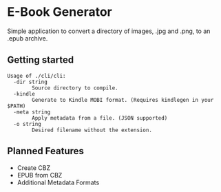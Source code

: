 # E-Book Generator

Simple application to convert a directory of images, .jpg and .png, to an .epub
archive.

## Getting started

```
Usage of ./cli/cli:
  -dir string
        Source directory to compile.
  -kindle
        Generate to Kindle MOBI format. (Requires kindlegen in your $PATH)
  -meta string
        Apply metadata from a file. (JSON supported)
  -o string
        Desired filename without the extension.
```

## Planned Features

 * Create CBZ
 * EPUB from CBZ
 * Additional Metadata Formats